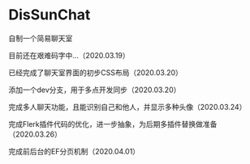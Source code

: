 # DisSunChat
自制一个简易聊天室

目前还在艰难码字中...（2020.03.19）

已经完成了聊天室界面的初步CSS布局（2020.03.20）

添加一个dev分支，用于多点开发同步（2020.03.20）

完成多人聊天功能，且能识别自己和他人，并显示多种头像（2020.03.24）

完成Flerk插件代码的优化，进一步抽象，为后期多插件替换做准备（2020.03.26）

完成前后台的EF分页机制（2020.04.01）
